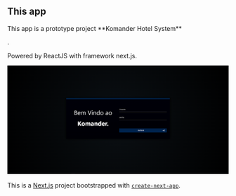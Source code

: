 
## This app

<p>This app is a prototype project **Komander Hotel System**</p>. 
<p> Powered by ReactJS with framework next.js. </p>

<img src="./public/komander.png"/>

This is a [Next.js](https://nextjs.org/) project bootstrapped with [`create-next-app`](https://github.com/vercel/next.js/tree/canary/packages/create-next-app).